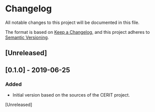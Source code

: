 
# Changelog
All notable changes to this project will be documented in this file.

The format is based on [Keep a Changelog](https://keepachangelog.com/en/1.0.0/),
and this project adheres to [Semantic  Versioning](https://semver.org/spec/v2.0.0.html).

## [Unreleased]

## [0.1.0] - 2019-06-25
### Added
- Initial version based on the sources of the CERIT project.

[Unreleased] 
